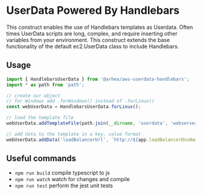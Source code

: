 # UserData Powered By Handlebars

This construct enables the use of Handlebars templates as Userdata. Often times UserData scripts are long, complex, and require inserting other variables from your environment. This construct extends the base functionality of the default ec2.UserData class to include Handlebars.

## Usage

```typescript
import { HandlebarsUserData } from '@arhea/aws-userdata-handlebars';
import * as path from 'path';

// create our object
// for Windows add .forWindows() instead of .forLinux()
const webUserData = HandlebarsUserData.forLinux();

// load the template file
webUserData.addTemplateFile(path.join(__dirname, 'userdata', 'webserver.handlebars'));

// add data to the template in a key, value format
webUserData.addData('loadBalancerUrl', `http://${app.loadBalancerDnsName}`);
```

## Useful commands

 * `npm run build`   compile typescript to js
 * `npm run watch`   watch for changes and compile
 * `npm run test`    perform the jest unit tests
